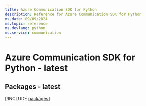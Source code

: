 ```yaml
---
title: Azure Communication SDK for Python
description: Reference for Azure Communication SDK for Python
ms.date: 09/09/2024
ms.topic: reference
ms.devlang: python
ms.service: communication
---
```

# Azure Communication SDK for Python - latest
## Packages - latest
[!INCLUDE [packages](communication-index.md)]